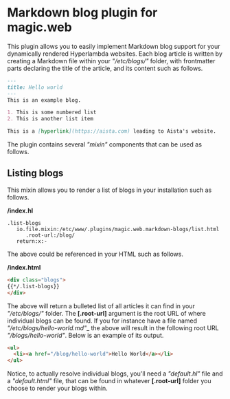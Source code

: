 
# Markdown blog plugin for magic.web

This plugin allows you to easily implement Markdown blog support for your dynamically rendered Hyperlambda websites.
Each blog article is written by creating a Markdown file within your _"/etc/blogs/"_ folder, with frontmatter parts
declaring the title of the article, and its content such as follows.

```markdown
---
title: Hello world
---
This is an example blog.

1. This is some numbered list
2. This is another list item

This is a [hyperlink](https://aista.com) leading to Aista's website.
```

The plugin contains several _"mixin"_ components that can be used as follows.

## Listing blogs

This mixin allows you to render a list of blogs in your installation such as follows.

**/index.hl**

```
.list-blogs
   io.file.mixin:/etc/www/.plugins/magic.web.markdown-blogs/list.html
      .root-url:/blog/
   return:x:-
```

The above could be referenced in your HTML such as follows.

**/index.html**

```html
<div class="blogs">
{{*/.list-blogs}}
</div>
```

The above will return a bulleted list of all articles it can find in your _"/etc/blogs/"_ folder.
The **[.root-url]** argument is the root URL of where individual blogs can be found. If you for
instance have a file named _"/etc/blogs/hello-world.md"__ the above will result in the following
root URL _"/blogs/hello-world"_. Below is an example of its output.

```html
<ul>
  <li><a href="/blog/hello-world">Hello World</a></li>
</ul>
```

Notice, to actually resolve individual blogs, you'll need a _"default.hl"_ file and a _"default.html"_
file, that can be found in whatever **[.root-url]** folder you choose to render your blogs within.
